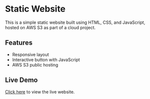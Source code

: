 # Static Website

This is a simple static website built using HTML, CSS, and JavaScript, hosted on AWS S3 as part of a cloud project.

## Features
- Responsive layout
- Interactive button with JavaScript
- AWS S3 public hosting

## Live Demo
[Click here](http://your-s3-endpoint-url) to view the live website.
